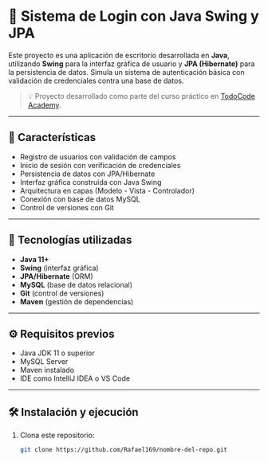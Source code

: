 # 🔐 Sistema de Login con Java Swing y JPA

Este proyecto es una aplicación de escritorio desarrollada en **Java**, utilizando **Swing** para la interfaz gráfica de usuario y **JPA (Hibernate)** para la persistencia de datos. Simula un sistema de autenticación básica con validación de credenciales contra una base de datos.

> 💡 Proyecto desarrollado como parte del curso práctico en [TodoCode Academy](https://todocodeacademy.com/).

---

## 🧩 Características

- Registro de usuarios con validación de campos
- Inicio de sesión con verificación de credenciales
- Persistencia de datos con JPA/Hibernate
- Interfaz gráfica construida con Java Swing
- Arquitectura en capas (Modelo - Vista - Controlador)
- Conexión con base de datos MySQL
- Control de versiones con Git

---

## 🚀 Tecnologías utilizadas

- **Java 11+**
- **Swing** (interfaz gráfica)
- **JPA/Hibernate** (ORM)
- **MySQL** (base de datos relacional)
- **Git** (control de versiones)
- **Maven** (gestión de dependencias)

---

## ⚙️ Requisitos previos

- Java JDK 11 o superior
- MySQL Server
- Maven instalado
- IDE como IntelliJ IDEA o VS Code

---

## 🛠 Instalación y ejecución

1. Clona este repositorio:
   ```bash
   git clone https://github.com/Rafael169/nombre-del-repo.git
